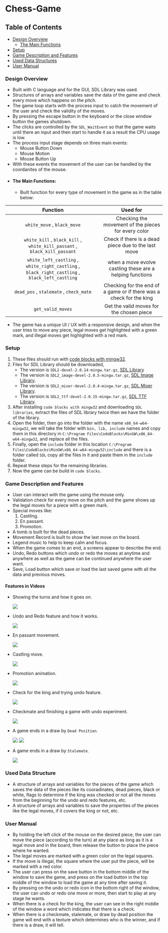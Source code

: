 # Chess-Game

## Table of Contents

- [Design Overview](#Design-Overview)
    - [The Main Functions](#The-Main-Functions)
- [Setup](#Setup)
- [Game Description and Features](#Game-Description-and-Features)
- [Used Data Structures](#Used-Data-Structures)
- [User Manual](#User-Manual)

### Design Overview

- Built with C language and for the GUI, SDL Library was used.
- Structures of arrays and variables save the data of the game and check every move which happens on the pitch.
- The game loop starts with the process input to catch the movement of the user and check the validity of the moves.
- By pressing the escape button in the keyboard or the close window button the games shutdown.
- The clicks are controlled by the `SDL_WaitEvent` so that the game waits until there an input and then start to handle it as a result the CPU usage is low.
- The process input stage depends on three main events:
    - Mouse Button Down
    - Mouse Motion
    - Mouse Button Up
- With these events the movement of the user can be handled by the coordanites of the mouse.
- #### The Main Functions:
    - Built function for every type of movement in the game as in the table below:

| Function                                                               | Used for                                            |
| :--------------------------------------------------------------------: |:--------------------------------------------------: |
| `white_move` , `black_move`                                            | Checking the movement of the pieces for every color |
| `white_kill` , `black_kill` , `white_kill_passant` , `black_kill_passant` | Check if there is a dead piece due to the last move |
| `white_left_castling` , `white_right_castling` , `black_right_castling` , `black_left_castling` | when a move evolve castling these are a helping functions |
| `dead_pos` , `stalemate` , `check_mate` | Checking for the end of a game or if there was a check for the king |
| `get_valid_moves` | Get the valid moves for the chosen piece |
- The game has a unique UI / UX with a responsive design, and when the user tries to move any piece, legal moves get highlighted with a green mark, and illegal moves get highlighted with a red mark.

### Setup

1. These files should run with [code blocks with mingw32](https://www.fosshub.com/Code-Blocks.html?dwl=codeblocks-20.03mingw-setup.exe).
2. Files for SDL Library should be downloaded, 
    - The version is `SDL2-devel-2.0.14-mingw.tar.gz`, [SDL Library](https://libsdl.org/release/SDL2-devel-2.0.14-mingw.tar.gz)
    - The version is `SDL2_image-devel-2.0.5-mingw.tar.gz`, [SDL Image Library](https://www.libsdl.org/projects/SDL_image/release/SDL2_image-devel-2.0.5-mingw.tar.gz).
    - The version is `SDL2_mixer-devel-2.0.4-mingw.tar.gz`, [SDL Mixer Library](https://libsdl.org/projects/SDL_mixer/release/SDL2_mixer-devel-2.0.4-mingw.tar.gz).
    - The version is `SDL2_ttf-devel-2.0.15-mingw.tar.gz`, [SDL TTF Library](https://www.libsdl.org/projects/SDL_ttf/release/SDL2_ttf-devel-2.0.15-mingw.tar.gz).
3. After installing `code blocks with mingw32` and downloading `SDL libraries`, extract the files of SDL library twice then we have the folder of the library.
4. Open the folder, then go into the folder with the name `x86_64-w64-mingw32`, we will take the folder with `bin, lib, include` names and copy them in this directory in `C:\Program Files\CodeBlocks\MinGW\x86_64-w64-mingw32`, and replace all the files.
5. Finally, open the `include` folder in this location `C:\Program Files\CodeBlocks\MinGW\x86_64-w64-mingw32\include` and there is a folder called `SDL` copy all the files in it and paste them in the `include` folder.
6. Repeat these steps for the remaining libraries.
7. Now the game can be build in `code blocks`.

### Game Description and Features

- User can interact with the game using the mouse only.
- Validation check for every move on the pitch and the game shows up the legal moves for a piece with a green mark.
- Special moves like:
    1. Castling.
    2. En passant.
    3. Promotion.
- A tomb is built for the dead pieces.
- Movement Record is built to show the last move on the board.
- Legend music to help to keep calm and focus.
- When the game comes to an end, a screens appear to describe the end.
- Undo, Redo buttons which undo or redo the moves at anytime and anywhere as well as the game can be continued anywhere the user want.
- Save, Load button which save or load the last saved game with all the data and previous moves.

#### Features in Videos

- Showing the turns and how it goes on.

    ![](https://media.giphy.com/media/A7V5EV0VwKWk27KBPp/giphy.gif)

- Undo and Redo feature and how it works.

    ![](https://media.giphy.com/media/fjnUPh2AhDVdtHtL04/giphy.gif)

- En passant movement.

    ![](https://media.giphy.com/media/uI7H2TsAtksxMx0LzZ/giphy.gif)

- Castling move.

    ![](https://media.giphy.com/media/qvWeBSIDFh4W1KfewE/giphy.gif)

- Promotion animation.

    ![](https://media.giphy.com/media/g4sw63jee31ng0Co61/giphy.gif)

- Check for the king and trying undo feature.

    ![](https://media.giphy.com/media/fjnUPh2AhDVdtHtL04/giphy.gif)

- Checkmate and finishing a game with undo experiment.

    ![](https://media.giphy.com/media/QhYmDXvnPGoeBujln9/giphy.gif)

- A game ends in a draw by `Dead Position`.

    ![](https://media.giphy.com/media/jhc2L2bNacfk29ffYR/giphy.gif)
    ![](https://media.giphy.com/media/WhzKHE5RDSvMjaygzj/giphy.gif)

- A game ends in a draw by `Stalemate`.

    ![](https://media.giphy.com/media/5WGh8vOd8FCa3ET3Vo/giphy.gif)

### Used Data Structure

- A structure of arrays and variables for the pieces of the game which saves the data of the pieces like its cooradinates, dead pieces, black or white, flags to determine if the king was checked or not all the moves from the beginning for the undo and redo features, etc.
- A structure of arrays and variables to save the properties of the pieces like the legal moves, if it covers the king or not, etc.

### User Manual

- By holding the left click of the mouse on the desired piece, the user can move the piece (according to the turn) at any place as long as it is a legal move and in the board, then release the button to place the piece where he wanted.
- The legal moves are marked with a green color on the legal squares.
- If the move is illegal, the square where the user put the piece, will be marked with a red color.
- The user can press on the save button in the bottom middle of the window to save the game, and press on the load button in the top middle of the window to load the game at any time after saving it.
- By pressing on the undo or redo icon in the bottom right of the window, the user can undo or redo one move or more, then start to play at any stage he wants.
- When there is a check for the king, the user can see in the right middle of the window a word which indicates that there is a check.
- When there is a checkmate, stalemate, or draw by dead position the game will end with a texture which determines who is the winner, and if there is a draw, it will tell.